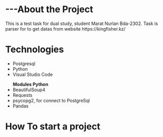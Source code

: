 
<h1>---About the Project</h1>
<p>
  This is a test task for dual study, student Marat Nurlan Bda-2302.
  Task is parser for to get datas from website https://kingfisher.kz/
</p>
<h1>Technologies</h1>
<p>
  <ul>
    <li>Postgresql</li>
    <li>Python</li>
    <li>Visual Studio Code</li>
  </ul>
  <ul><b>Modules Python</b>
     <li>BeautifulSoup4</li>
     <li>Requests</li>
     <li>psycopg2, for connect to PostgreSql</li>
     <li>Pandas</li>
  </ul>
</p>
<h1>How To start a project</h1>
<p>
  
  
</p>




